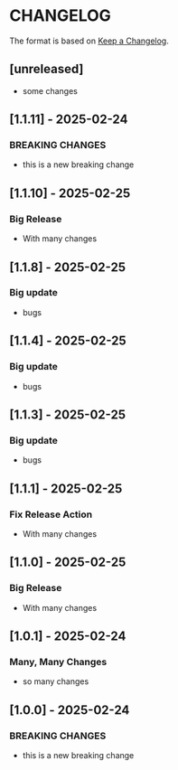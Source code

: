 # CHANGELOG

The format is based on [Keep a Changelog](https://keepachangelog.com/en/1.0.0/).

## [unreleased]

- some changes

## [1.1.11] - 2025-02-24

### BREAKING CHANGES

- this is a new breaking change

## [1.1.10] - 2025-02-25

### Big Release
- With many changes

## [1.1.8] - 2025-02-25

### Big update
- bugs

## [1.1.4] - 2025-02-25

### Big update
- bugs

## [1.1.3] - 2025-02-25

### Big update
- bugs

## [1.1.1] - 2025-02-25

### Fix Release Action
- With many changes

## [1.1.0] - 2025-02-25

### Big Release
- With many changes

## [1.0.1] - 2025-02-24

### Many, Many Changes
- so many changes

## [1.0.0] - 2025-02-24

### BREAKING CHANGES

- this is a new breaking change
